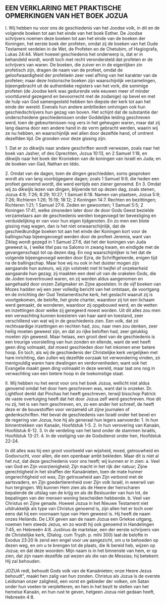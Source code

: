 ## EEN VERKLARING MET PRAKTISCHE OPMERKINGEN VAN HET BOEK JOZUA

I. Wij hebben nu voor ons de geschiedenis van het Joodse volk, in dit en de volgende boeken tot aan het einde van het boek Esther. De Joodse schrijvers noemen deze boeken tot aan het einde van de boeken der Koningen, het eerste boek der profeten, omdat zij de boeken van het Oude Testament verdelen in de Wet, de Profeten en de Chetubim, of Hagiografa, Lukas 24:44. Want hoewel geschiedenis het onderwerp is, dat er in behandeld wordt, wordt toch met recht verondersteld dat profeten er de schrijvers van waren. De boeken, die zuiver en in de eigenlijken zin profetisch zijn, dragen de naam van de profeet, omdat de geloofwaardigheid der profetieën zeer veel afhing van het karakter van de profeten; maar deze historische boeken zijn waarschijnlijk verzamelingen, bijeengebracht uit de authentieke registers van het vork, die sommige profeten (de Joodse kerk was gedurende vele eeuwen meer of minder voortdurend gezegend en bevoorrecht met de zodanige) op bevel en met de hulp van God samengesteld hebben ten diepste der kerk tot aan het einde der wereld. Evenals hun andere ambtlieden ontvingen ook hun geschiedschrijvers hun gezag van boven. 
Het schijnt dat de substantie der onderscheidene geschiedenissen onder Goddelijke leiding geschreven werd, toen de gebeurtenissen nog vers in het geheugen waren, maar dat zij lang daarna door een andere hand in de vorm gebracht werden, waarin wij ze nu hebben, en waarschijnlijk wel allen door dezelfde hand, of omtrent dezelfden tijd. 
De gronden voor deze gissing zijn:

1\. Dat er zo dikwijls naar andere geschriften wordt verwezen, zoals naar het boek van Jasher, of des Oprechten, Jozua 10:13, en 2 Samuel 1:18, en dikwijls naar het boek der Kronieken van de koningen van Israël en Juda; en de boeken van Gad, Nathan en Iddo. 

2\. Omdat van de dagen, toen de dingen geschiedden, soms gesproken wordt als van lang voorbijgegane dagen; zoals 1 Samuel 9:9, die heden een profeet genoemd wordt, die werd eertijds een ziener genoemd. En 3. Omdat wij zo dikwijls lezen van dingen, blijvende tot op dezen dag, zoals stenen, Jozua 4:9; 7:26; 8:29; 10:27; 1 Samuel 6:18. Namen van plaatsen, Jozua 5:9; 7:26; Richteren 1:26; 15:19; 18:12; 2 Koningen 14:7. Rechten en bezittingen; Richteren 1:21; 1 Samuel 27:6. Zeden en gewoonten; 1 Samuel 5:5; 2 Koningen 17:41, welke zinsneden later door de door Gods Geest bezielde verzamelaars aan de geschiedenis werden toegevoegd ter bevestiging en verduidelijking er van voor hun eigen tijdgenoten. En zo men een blote gissing mag wagen, dan is het niet onwaarschijnlijk, dat de geschiedkundige boeken tot aan het einde der Koningen kort voor de ballingschap bijeengevoegd werden door de profeet Jeremia, want van Ziklag wordt gezegd in 1 Samuel 27:6, dat het der koningen van Juda geweest is, ( welke titel pas na Salomo in zwang kwam, en eindigde met de gevangenschap) tot op dezen dag. 
En nog waarschijnlijker is het dat de volgende bijeengevoegd werden door Ezra, de Schriftgeleerde, enigen tijd na de ballingschap. Maar hoe wij nu ook in het duister mogen zijn aangaande hun auteurs, wij zijn volstrekt niet hl twijfel of onzekerheid aangaande hun gezag; zij maakten een deel uit van de orakelen Gods, die de Joden toevertrouwd waren, en zij werden aldus aangenomen en aangehaald door onzen Zaligmaker en Zijne apostelen. In de vijf boeken van Mozes hadden wij een zeer volledig bericht van het ontstaan, de voortgang en de inrichting der Oud Testamentische kerk, het geslacht waaruit zij is voortgekomen, de belofte, het grote charter, waardoor zij tot een lichaam werd gemaakt, de wonderen, waardoor zij opgebouwd werd, en de wetten en inzettingen door welke zij geregeerd moest worden. Uit dit alles zou men een verwachting kunnen koesteren van haar aard en toestand, zeer verschillend van wat wij in de geschiedenis zien. Een volk, dat zó rechtvaardige inzettingen en rechten had, zou, naar men zou denken, zeer heilig moeten geweest zijn, en dat zo rijke beloften had, zeer gelukkig moeten zijn geweest. Maar helaas, een groot deel van de geschiedenis is een treurige voorstelling van hun zonden en ellende, want de wet heeft geen ding volmaakt, dat moest geschieden door het inkomen ener betere hoop. En toch, als wij de geschiedenis der Christelijke kerk vergelijken met hare inrichting, dan zullen wij dezelfde oorzaak tot verwondering vinden, zó menigvuldig waren hare dwalingen en verdorvenheden; want ook het Evangelie maakt geen ding volmaakt in deze wereld, maar laat ons nog in verwachting van een betere hoop in de toekomstige staat. 

II. Wij hebben nu het eerst voor ons het boek Jozua, wellicht niet aldus genoemd omdat het door hem geschreven was, want dat is onzeker. Dr. Lightfoot denkt dat Pinchas het heeft geschreven, terwijl bisschop Patrick de vaste overtuiging heeft dat het door Jozua zelf werd geschreven. Hoe dit nu zij, het is van hem geschreven, en, zo een ander het schreef, de heeft deze er de bouwstoffen voor verzameld uit zijne journalen of gedenkschriften. 
Het bevat de geschiedenis van Israël onder het bevel en de regering van Jozua, hoe hij als generaal hun legers aanvoerde:
1\. In hun binnentrekken van Kanaän, Hoofdstuk 1-5. 
2\. In hun verovering van Kanaän, Hoofdstuk 6-12. 
3\. In de verdeling van het land onder de stammen Israëls, Hoofdstuk 13-21. 
4\. In de vestiging van de Godsdienst onder hen, Hoofdstuk 22-24. 

In dit alles was hij een groot voorbeeld van wijsheid, moed, getrouwheid en Godsvrucht, voor allen, die een openbaar ambt bekleden. Maar dit is niet al het nut, dat deze geschiedenis voor ons heeft; wij kunnen er in zien: 
a. Veel van God en Zijn voorzienigheid; Zijn macht in het rijk der natuur; Zijne gerechtigheid in het straffen der Kanaänieten, toen de mate hunner ongerechtigheid vol was; Zijn getrouwheid aan Zijn verbond met de aartsvaders, en Zijn goedertierenheid over Zijn volk Israël, in weerwil van hun tergingen. Wij kunnen Hem zien als de Heere der heirscharen bepalende de uitslag van de krijg en als de Bestuurder van hun lot, de bepalingen van der mensen woning bescheiden hebbende. 
b. Veel van Christus en Zijne genade. Hoewel Jozua in het Nieuwe Testament niet uitdrukkelijk als type van Christus genoemd is, zijn allen het er toch over eens dat hij een voornaam type van Hem geweest is. Hij heeft de naam onzes Heilands. 
De LXX geven aan de naam Jozua een Griekse uitgang, noemen hem steeds Jezus, en zo wordt hij ook genoemd in Handelingen 7:45, en Hebreeën 4:8. 
Justinus de martelaar, een der eerste schrijvers van de Christelijke kerk, (Dialog. cum Tryph. p. mihi 300) laat de belofte in Exodus 23:20 Ik zend een engel voor uw aangezicht, om u te behoeden op dezen weg, en om u te brengen tot de plaats, die Ik bereid heb, wijzen op Jozua; en dat deze woorden: Mijn naam is in het binnenste van hem, er op zien, dat zijn naam dezelfde zal wezen als die van de Messias; hij betekent: Hij zal behouden. 

JOZUA redt, behoudt Gods volk van de Kanaänieten; onze Heere Jezus behoudt", maakt hen zalig van hun zonden. Christus als Jozua is de overste Leidsman onzer zaligheid, een vorst en gebieder der volken, om Satan onder hun voeten te verpletteren, en hen in het bezit te stellen van het hemelse Kanaän, en hun rust te geven, hetgeen Jozua niet gedaan heeft, Hebreeën 4:8. 
